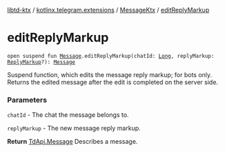 [libtd-ktx](../../index.md) / [kotlinx.telegram.extensions](../index.md) / [MessageKtx](index.md) / [editReplyMarkup](./edit-reply-markup.md)

# editReplyMarkup

`open suspend fun `[`Message`](https://tdlibx.github.io/td/docs/org/drinkless/td/libcore/telegram/TdApi/Message.html)`.editReplyMarkup(chatId: `[`Long`](https://kotlinlang.org/api/latest/jvm/stdlib/kotlin/-long/index.html)`, replyMarkup: `[`ReplyMarkup`](https://tdlibx.github.io/td/docs/org/drinkless/td/libcore/telegram/TdApi/ReplyMarkup.html)`?): `[`Message`](https://tdlibx.github.io/td/docs/org/drinkless/td/libcore/telegram/TdApi/Message.html)

Suspend function, which edits the message reply markup; for bots only. Returns the edited
message after the edit is completed on the server side.

### Parameters

`chatId` - The chat the message belongs to.

`replyMarkup` - The new message reply markup.

**Return**
[TdApi.Message](https://tdlibx.github.io/td/docs/org/drinkless/td/libcore/telegram/TdApi/Message.html) Describes a message.

